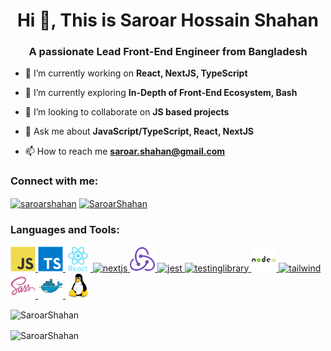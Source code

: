 <h1 align="center">Hi 👋, This is Saroar Hossain Shahan</h1>
<h3 align="center">A passionate Lead Front-End Engineer from Bangladesh</h3>

- 🔭 I’m currently working on **React, NextJS, TypeScript**

- 🌱 I’m currently exploring **In-Depth of Front-End Ecosystem, Bash**

- 👯 I’m looking to collaborate on **JS based projects**

- 💬 Ask me about **JavaScript/TypeScript, React, NextJS**

- 📫 How to reach me **saroar.shahan@gmail.com**

<h3 align="left">Connect with me:</h3>
<p align="left">
<a href="https://linkedin.com/in/saroarshahan" target="blank"><img align="center" src="https://raw.githubusercontent.com/rahuldkjain/github-profile-readme-generator/master/src/images/icons/Social/linked-in-alt.svg" alt="saroarshahan" height="30" width="40" /></a>
<a href="https://fb.com/SaroarShahan" target="blank"><img align="center" src="https://raw.githubusercontent.com/rahuldkjain/github-profile-readme-generator/master/src/images/icons/Social/facebook.svg" alt="SaroarShahan" height="30" width="40" /></a>
</p>

<h3 align="left">Languages and Tools:</h3>
<p align=left><a href=https://developer.mozilla.org/en-US/docs/Web/JavaScript target=_blank><img alt=javascript height=40 src=https://raw.githubusercontent.com/devicons/devicon/master/icons/javascript/javascript-original.svg width=40> </a><a href=https://www.typescriptlang.org/ target=_blank><img alt=javascript height=40 src=https://raw.githubusercontent.com/devicons/devicon/master/icons/typescript/typescript-original.svg width=40> </a><a href=https://reactjs.org/ target=_blank><img alt=react height=40 src=https://raw.githubusercontent.com/devicons/devicon/master/icons/react/react-original-wordmark.svg width=40> </a><a href=https://nextjs.org/ target=_blank><img alt=nextjs height=40 src=https://cdn.worldvectorlogo.com/logos/next-js.svg width=40> </a><a href=https://redux.js.org/ target=_blank><img alt=nextjs height=40 src=https://raw.githubusercontent.com/devicons/devicon/master/icons/redux/redux-original.svg width=40> </a><a href=https://jestjs.io target=_blank><img alt=jest height=40 src=https://www.vectorlogo.zone/logos/jestjsio/jestjsio-icon.svg width=40> </a><a href=https://testing-library.com/ target=_blank><img alt=testinglibrary height=40 src=https://testing-library.com/img/octopus-64x64.png width=40> </a><a href=https://nodejs.org target=_blank><img alt=nodejs height=40 src=https://raw.githubusercontent.com/devicons/devicon/master/icons/nodejs/nodejs-original-wordmark.svg width=40> </a><a href=https://tailwindcss.com/ target=_blank><img alt=tailwind height=40 src=https://www.vectorlogo.zone/logos/tailwindcss/tailwindcss-icon.svg width=40> </a><a href=https://sass-lang.com target=_blank><img alt=sass height=40 src=https://raw.githubusercontent.com/devicons/devicon/master/icons/sass/sass-original.svg width=40> </a><a href=https://www.docker.com/ target=_blank><img alt=docker height=40 src=https://raw.githubusercontent.com/devicons/devicon/master/icons/docker/docker-original.svg width=40> </a><a href=https://www.linux.org/ target=_blank><img alt=linux height=40 src=https://raw.githubusercontent.com/devicons/devicon/master/icons/linux/linux-original.svg width=40></a>

<p><img align="center" src="https://github-readme-stats.vercel.app/api/top-langs?username=SaroarShahan&show_icons=true&locale=en&layout=compact" alt="SaroarShahan" /></p>

<p><img align="center" src="https://github-readme-streak-stats.herokuapp.com/?user=SaroarShahan&" alt="SaroarShahan" /></p>

